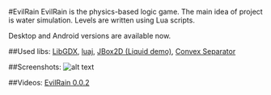 #EvilRain
EvilRain is the physics-based logic game. The main idea of project is water simulation. Levels are written using Lua scripts.

Desktop and Android versions are available now.

##Used libs:
[LibGDX](http://libgdx.badlogicgames.com/), [luaj](http://luaj.org/), [JBox2D (Liquid demo)](http://www.jbox2d.org/liquid/), [Convex Separator](http://www.emanueleferonato.com/2011/09/12/create-non-convex-complex-shapes-with-box2d/)

##Screenshots:
![alt text](http://i.imgur.com/hKIkoCI.png "EvilRain - Screenshot 1")

##Videos:
[EvilRain 0.0.2](http://www.youtube.com/watch?v=3NtfpD5y_YY)
